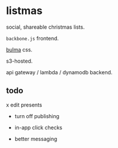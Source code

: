 # listmas

social, shareable christmas lists.

`backbone.js` frontend.

[bulma](http://bulma.io/) css.

s3-hosted.

api gateway / lambda / dynamodb backend.

## todo

x edit presents
- turn off publishing
- in-app click checks

- better messaging
